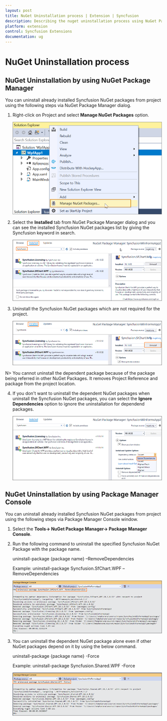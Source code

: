 ```yaml
---
layout: post
title: NuGet Uninstallation process | Extension | Syncfusion
description: Describing the nuget uninstallation process using NuGet Package Manager and Package Manager console
platform: extension
control: Syncfusion Extensions
documentation: ug
---
```


# NuGet Uninstallation process


## NuGet Uninstallation by using NuGet Package Manager

You can uninstall already installed Syncfusion NuGet packages from project using the following steps via NuGet Package Manager dialog.

1. Right-click on Project and select **Manage NuGet Packages** option. 

   ![Installed packages details in NuGet Package Manager dialog](NuGet-Uninstallation_images/NuGet-Uninstallation-img2.png)
   
2. Select the **Installed** tab from NuGet Package Manager dialog and you can see the installed Syncfusion NuGet packages list by giving the Syncfusion keyword in search.

   ![Installed packages details in NuGet Package Manager dialog](NuGet-Uninstallation_images/NuGet-Uninstallation-img3.png)

3. Uninstall the Syncfusion NuGet packages which are not required for the project. 

   ![Installed packages details in NuGet Package Manager dialog](NuGet-Uninstallation_images/NuGet-Uninstallation-img1.png)

N> You cannot uninstall the dependent package because of the package being referred in other NuGet Packages. It removes Project Reference and package from the project location.

4. If you don't want to uninstall the dependent NuGet packages when uninstall the Syncfusion NuGet packages, you can select the **Ignore Dependencies** option to ignore the uninstallation for dependend packages.

   ![Installed packages details in NuGet Package Manager dialog](NuGet-Uninstallation_images/NuGet-Uninstallation-img4.png)

## NuGet Uninstallation by using Package Manager Console

You can uninstall already installed Syncfusion NuGet packages from project using the following steps via Package Manager Console window.

1. Select the **Tools-> NuGet Package Manager-> Package Manager Console**.

2. Run the following command to uninstall the specified Syncfusion NuGet Package with the package name. 

   uninstall-package {package name} –RemoveDependencies

   Example: uninstall-package Syncfusion.SfChart.WPF –RemoveDependencies
      
   ![NuGet package uninstallation log in Package Manager Console window](Uninstall-from-Package-Manager-Console_images/Uninstall-from-Package-Manager-Console-img1.png)

3. You can uninstall the dependent NuGet package alone even if other NuGet packages depend on it by using the below command.

   uninstall-package {package name} -Force

   Example: uninstall-package Syncfusion.Shared.WPF -Force

   ![NuGet package uninstallation log in Package Manager Console window](Uninstall-from-Package-Manager-Console_images/Uninstall-from-Package-Manager-Console-img2.png)   